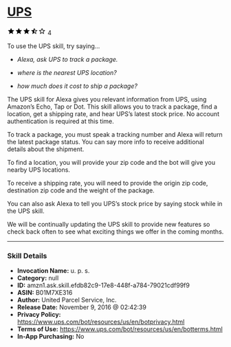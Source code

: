 # [UPS](http://alexa.amazon.com/#skills/amzn1.ask.skill.efdb82c9-17e8-448f-a784-79021cdf99f9)
![3.8 stars](../../images/ic_star_black_18dp_1x.png)![3.8 stars](../../images/ic_star_black_18dp_1x.png)![3.8 stars](../../images/ic_star_black_18dp_1x.png)![3.8 stars](../../images/ic_star_half_black_18dp_1x.png)![3.8 stars](../../images/ic_star_border_black_18dp_1x.png) 4

To use the UPS skill, try saying...

* *Alexa, ask UPS to track a package.*

* *where is the nearest UPS location?*

* *how much does it cost to ship a package?*

The UPS skill for Alexa gives you relevant information from UPS, using Amazon’s Echo, Tap or Dot. This skill allows you to track a package, find a location, get a shipping rate, and hear UPS’s latest stock price. No account authentication is required at this time. 

To track a package, you must speak a tracking number and Alexa will return the latest package status. You can say more info to receive additional details about the shipment. 

To find a location, you will provide your zip code and the bot will give you nearby UPS locations. 

To receive a shipping rate, you will need to provide the origin zip code, destination zip code and the weight of the package. 

You can also ask Alexa to tell you UPS’s stock price by saying stock while in the UPS skill.

We will be continually updating the UPS skill to provide new features so check back often to see what exciting things we offer in the coming months.

***

### Skill Details

* **Invocation Name:** u. p. s.
* **Category:** null
* **ID:** amzn1.ask.skill.efdb82c9-17e8-448f-a784-79021cdf99f9
* **ASIN:** B01M7XE316
* **Author:** United Parcel Service, Inc.
* **Release Date:** November 9, 2016 @ 02:42:39
* **Privacy Policy:** https://www.ups.com/bot/resources/us/en/botprivacy.html
* **Terms of Use:** https://www.ups.com/bot/resources/us/en/botterms.html
* **In-App Purchasing:** No
